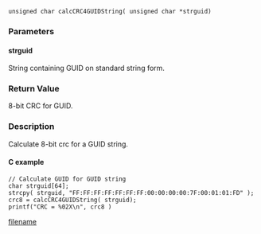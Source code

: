 

```clike
unsigned char calcCRC4GUIDString( unsigned char *strguid)
```

### Parameters

#### strguid
String containing GUID on standard string form.


### Return Value
8-bit CRC for GUID. 

### Description
Calculate 8-bit crc for a GUID string. 

#### C example

```clike
// Calculate GUID for GUID string
char strguid[64];
strcpy( strguid, "FF:FF:FF:FF:FF:FF:FF:00:00:00:00:7F:00:01:01:FD" );
crc8 = calcCRC4GUIDString( strguid);
printf("CRC = %02X\n", crc8 )
```



[filename](./bottom_copyright.md ':include')